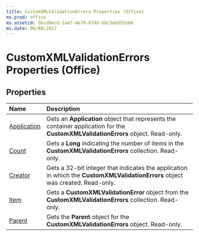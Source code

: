 ```yaml
---
title: CustomXMLValidationErrors Properties (Office)
ms.prod: office
ms.assetid: 3bcd9ecd-1ae7-4e79-874d-68c5eb591e66
ms.date: 06/08/2017
---
```



# CustomXMLValidationErrors Properties (Office)

## Properties



|**Name**|**Description**|
|:-----|:-----|
|[Application](customxmlvalidationerrors-application-property-office.md)|Gets an  **Application** object that represents the container application for the **CustomXMLValidationErrors** object. Read-only.|
|[Count](customxmlvalidationerrors-count-property-office.md)|Gets a  **Long** indicating the number of items in the **CustomXMLValidationErrors** collection. Read-only.|
|[Creator](customxmlvalidationerrors-creator-property-office.md)|Gets a 32-bit integer that indicates the application in which the  **CustomXMLValidationErrors** object was created. Read-only.|
|[Item](customxmlvalidationerrors-item-property-office.md)|Gets a  **CustomXMLValidationError** object from the **CustomXMLValidationErrors** collection. Read-only.|
|[Parent](customxmlvalidationerrors-parent-property-office.md)|Gets the  **Parent** object for the **CustomXMLValidationErrors** object. Read-only.|

